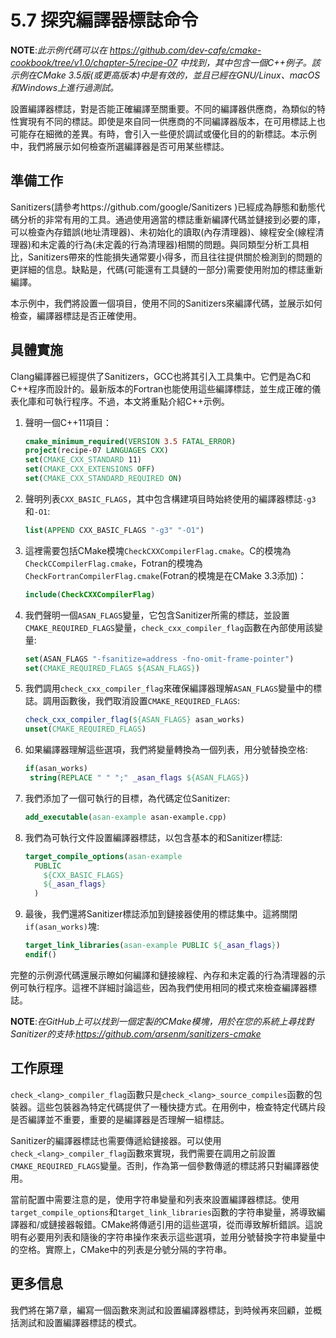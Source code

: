 # 5.7 探究編譯器標誌命令

**NOTE**:*此示例代碼可以在 https://github.com/dev-cafe/cmake-cookbook/tree/v1.0/chapter-5/recipe-07 中找到，其中包含一個C++例子。該示例在CMake 3.5版(或更高版本)中是有效的，並且已經在GNU/Linux、macOS和Windows上進行過測試。*

設置編譯器標誌，對是否能正確編譯至關重要。不同的編譯器供應商，為類似的特性實現有不同的標誌。即使是來自同一供應商的不同編譯器版本，在可用標誌上也可能存在細微的差異。有時，會引入一些便於調試或優化目的的新標誌。本示例中，我們將展示如何檢查所選編譯器是否可用某些標誌。

## 準備工作

Sanitizers(請參考https://github.com/google/Sanitizers )已經成為靜態和動態代碼分析的非常有用的工具。通過使用適當的標誌重新編譯代碼並鏈接到必要的庫，可以檢查內存錯誤(地址清理器)、未初始化的讀取(內存清理器)、線程安全(線程清理器)和未定義的行為(未定義的行為清理器)相關的問題。與同類型分析工具相比，Sanitizers帶來的性能損失通常要小得多，而且往往提供關於檢測到的問題的更詳細的信息。缺點是，代碼(可能還有工具鏈的一部分)需要使用附加的標誌重新編譯。

本示例中，我們將設置一個項目，使用不同的Sanitizers來編譯代碼，並展示如何檢查，編譯器標誌是否正確使用。

## 具體實施

Clang編譯器已經提供了Sanitizers，GCC也將其引入工具集中。它們是為C和C++程序而設計的。最新版本的Fortran也能使用這些編譯標誌，並生成正確的儀表化庫和可執行程序。不過，本文將重點介紹C++示例。

1. 聲明一個C++11項目：

   ```cmake
   cmake_minimum_required(VERSION 3.5 FATAL_ERROR)
   project(recipe-07 LANGUAGES CXX)
   set(CMAKE_CXX_STANDARD 11)
   set(CMAKE_CXX_EXTENSIONS OFF)
   set(CMAKE_CXX_STANDARD_REQUIRED ON)
   ```

2. 聲明列表`CXX_BASIC_FLAGS`，其中包含構建項目時始終使用的編譯器標誌`-g3`和`-O1`:

   ```cmake
   list(APPEND CXX_BASIC_FLAGS "-g3" "-O1")
   ```

3. 這裡需要包括CMake模塊` CheckCXXCompilerFlag.cmake `。C的模塊為` CheckCCompilerFlag.cmake `，Fotran的模塊為`CheckFortranCompilerFlag.cmake`(Fotran的模塊是在CMake 3.3添加)：

   ```cmake
   include(CheckCXXCompilerFlag)
   ```

4. 我們聲明一個`ASAN_FLAGS`變量，它包含Sanitizer所需的標誌，並設置`CMAKE_REQUIRED_FLAGS`變量，`check_cxx_compiler_flag`函數在內部使用該變量:

   ```cmake
   set(ASAN_FLAGS "-fsanitize=address -fno-omit-frame-pointer")
   set(CMAKE_REQUIRED_FLAGS ${ASAN_FLAGS})
   ```

5. 我們調用`check_cxx_compiler_flag`來確保編譯器理解`ASAN_FLAGS`變量中的標誌。調用函數後，我們取消設置`CMAKE_REQUIRED_FLAGS`:

   ```cmake
   check_cxx_compiler_flag(${ASAN_FLAGS} asan_works)
   unset(CMAKE_REQUIRED_FLAGS)
   ```

6. 如果編譯器理解這些選項，我們將變量轉換為一個列表，用分號替換空格:

   ```cmake
   if(asan_works)
   	string(REPLACE " " ";" _asan_flags ${ASAN_FLAGS})
   ```

7. 我們添加了一個可執行的目標，為代碼定位Sanitizer:

   ```cmake
   add_executable(asan-example asan-example.cpp)
   ```

8. 我們為可執行文件設置編譯器標誌，以包含基本的和Sanitizer標誌:

   ```cmake
   target_compile_options(asan-example
     PUBLIC
       ${CXX_BASIC_FLAGS}
       ${_asan_flags}
     )
   ```

9. 最後，我們還將Sanitizer標誌添加到鏈接器使用的標誌集中。這將關閉`if(asan_works)`塊:

   ```cmake
   target_link_libraries(asan-example PUBLIC ${_asan_flags})
   endif()
   ```

完整的示例源代碼還展示瞭如何編譯和鏈接線程、內存和未定義的行為清理器的示例可執行程序。這裡不詳細討論這些，因為我們使用相同的模式來檢查編譯器標誌。

**NOTE**:*在GitHub上可以找到一個定製的CMake模塊，用於在您的系統上尋找對Sanitizer的支持:https://github.com/arsenm/sanitizers-cmake*

## 工作原理

`check_<lang>_compiler_flag`函數只是`check_<lang>_source_compiles`函數的包裝器。這些包裝器為特定代碼提供了一種快捷方式。在用例中，檢查特定代碼片段是否編譯並不重要，重要的是編譯器是否理解一組標誌。

Sanitizer的編譯器標誌也需要傳遞給鏈接器。可以使用`check_<lang>_compiler_flag`函數來實現，我們需要在調用之前設置`CMAKE_REQUIRED_FLAGS`變量。否則，作為第一個參數傳遞的標誌將只對編譯器使用。

當前配置中需要注意的是，使用字符串變量和列表來設置編譯器標誌。使用`target_compile_options`和`target_link_libraries`函數的字符串變量，將導致編譯器和/或鏈接器報錯。CMake將傳遞引用的這些選項，從而導致解析錯誤。這說明有必要用列表和隨後的字符串操作來表示這些選項，並用分號替換字符串變量中的空格。實際上，CMake中的列表是分號分隔的字符串。

## 更多信息

我們將在第7章，編寫一個函數來測試和設置編譯器標誌，到時候再來回顧，並概括測試和設置編譯器標誌的模式。